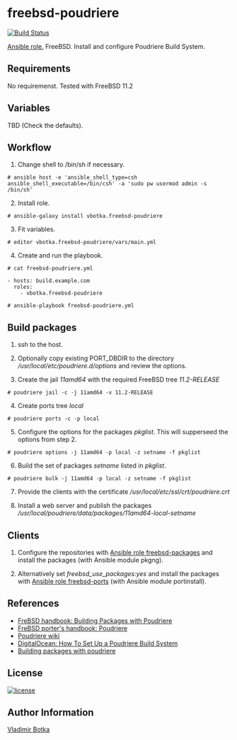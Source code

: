 freebsd-poudriere
=================

[![Build Status](https://travis-ci.org/vbotka/ansible-freebsd-poudriere.svg?branch=master)](https://travis-ci.org/vbotka/ansible-freebsd-poudriere)

[Ansible role.](https://galaxy.ansible.com/vbotka/freebsd-poudriere/) FreeBSD. Install and configure Poudriere Build System.


Requirements
------------

No requiremenst. Tested with FreeBSD 11.2


Variables
---------

TBD (Check the defaults).


Workflow
--------

1) Change shell to /bin/sh if necessary.

```
# ansible host -e 'ansible_shell_type=csh ansible_shell_executable=/bin/csh' -a 'sudo pw usermod admin -s /bin/sh'
```

2) Install role.

```
# ansible-galaxy install vbotka.freebsd-poudriere
```

3) Fit variables.

```
# editor vbotka.freebsd-poudriere/vars/main.yml
```

4) Create and run the playbook.

```
# cat freebsd-poudriere.yml

- hosts: build.example.com
  roles:
    - vbotka.freebsd-poudriere
```

```
# ansible-playbook freebsd-poudriere.yml
```


Build packages
--------------

1) ssh to the host.

2) Optionally copy existing PORT_DBDIR to the directory
*/usr/local/etc/poudriere.d/options* and review the options.

3) Create the jail *11amd64* with the required FreeBSD tree
*11.2-RELEASE*

```
# poudriere jail -c -j 11amd64 -v 11.2-RELEASE
```

4) Create ports tree *local*

```
# poudriere ports -c -p local
```

5) Configure the options for the packages *pkglist*. This will
supperseed the options from step 2.

```
# poudriere options -j 11amd64 -p local -z setname -f pkglist
```

6) Build the set of packages *setname* listed in *pkglist*.

```
# poudriere bulk -j 11amd64 -p local -z setname -f pkglist
```

7) Provide the clients with the certificate */usr/local/etc/ssl/crt/poudriere.crt*

8) Install a web server and publish the packages
*/usr/local/poudriere/data/packages/11amd64-local-setname*


Clients
-------

1) Configure the repositories with [Ansible role freebsd-packages](https://galaxy.ansible.com/vbotka/freebsd-packages/) and install the packages (with Ansible module pkgng).

2) Alternatively set *freebsd_use_packages:yes* and install the packages with [Ansible role freebsd-ports](https://galaxy.ansible.com/vbotka/freebsd-ports/) (with Ansible module portinstall).


References
----------

- [FreBSD handbook: Building Packages with Poudriere](http://www.freebsd.org/doc/handbook/ports-poudriere.html)
- [FreBSD porter's handbook: Poudriere](http://www.freebsd.org/doc/en/books/porters-handbook/testing-poudriere.html)
- [Poudriere wiki](https://github.com/freebsd/poudriere/wiki)
- [DigitalOcean: How To Set Up a Poudriere Build System](https://www.digitalocean.com/community/tutorials/how-to-set-up-a-poudriere-build-system-to-create-packages-for-your-freebsd-servers)
- [Building packages with poudriere](https://stevendouglas.me/?p=71)

License
-------

[![license](https://img.shields.io/badge/license-BSD-red.svg)](https://www.freebsd.org/doc/en/articles/bsdl-gpl/article.html)


Author Information
------------------

[Vladimir Botka](https://botka.link)
